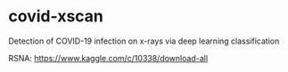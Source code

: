 # covid-xscan
Detection of COVID-19 infection on x-rays via deep learning classification


RSNA: https://www.kaggle.com/c/10338/download-all
